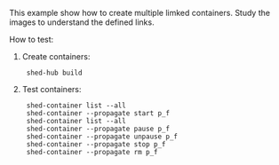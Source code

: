 This example show how to create multiple limked containers.
Study the images to understand the defined links.

How to test:

1. Create containers:

        shed-hub build

2. Test containers:

        shed-container list --all
        shed-container --propagate start p_f
        shed-container list --all
        shed-container --propagate pause p_f
        shed-container --propagate unpause p_f
        shed-container --propagate stop p_f
        shed-container --propagate rm p_f

